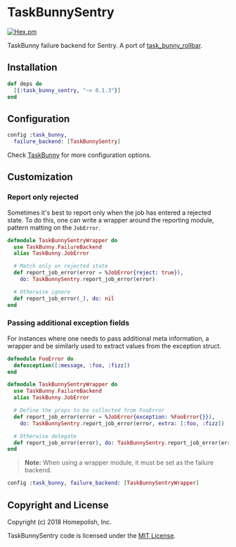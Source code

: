 # TaskBunnySentry

[![Hex.pm](https://img.shields.io/hexpm/l/task_bunny_sentry.svg "License")](LICENSE.md)

TaskBunny failure backend for Sentry. A port of [task_bunny_rollbar](https://github.com/shinyscorpion/task_bunny_rollbar).

## Installation

```elixir
def deps do
  [{:task_bunny_sentry, "~> 0.1.3"}]
end
```

## Configuration

```elixir
config :task_bunny,
  failure_backend: [TaskBunnySentry]
```

Check [TaskBunny](https://github.com/shinyscorpion/task_bunny#failure-backends) for
more configuration options.

## Customization

### Report only rejected

Sometimes it's best to report only when the job has entered a rejected state.
To do this, one can write a wrapper around the reporting module, pattern matting on the `JobError`.

```elixir
defmodule TaskBunnySentryWrapper do
  use TaskBunny.FailureBackend
  alias TaskBunny.JobError

  # Match only on rejected state
  def report_job_error(error = %JobError{reject: true}),
    do: TaskBunnySentry.report_job_error(error)

  # Otherwise ignore
  def report_job_error(_), do: nil
end
```

### Passing additional exception fields

For instances where one needs to pass additional meta information, a wrapper and be similarly used
to extract values from the exception struct.

```elixir
defmodule FooError do
  defexception([:message, :foo, :fizz])
end

defmodule TaskBunnySentryWrapper do
  use TaskBunny.FailureBackend
  alias TaskBunny.JobError

  # Define the props to be collected from FooError
  def report_job_error(error = %JobError{exception: %FooError{}}),
    do: TaskBunnySentry.report_job_error(error, extra: [:foo, :fizz])

  # Otherwise delegate
  def report_job_error(error), do: TaskBunnySentry.report_job_error(error)
end
```

> **Note:** When using a wrapper module, it must be set as the failure backend.
>
```elixir
config :task_bunny, failure_backend: [TaskBunnySentryWrapper]
```

## Copyright and License

Copyright (c) 2018 Homepolish, Inc.

TaskBunnySentry code is licensed under the [MIT License](LICENSE.md).
